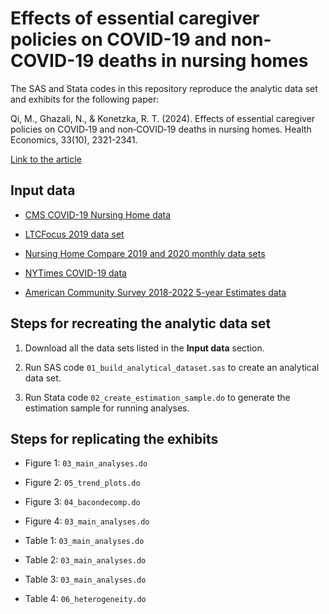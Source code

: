 # Effects of essential caregiver policies on COVID-19 and non-COVID-19 deaths in nursing homes

The SAS and Stata codes in this repository reproduce the analytic data set and exhibits for the following paper:

Qi, M., Ghazali, N., & Konetzka, R. T. (2024). Effects of essential caregiver policies on COVID‐19 and non‐COVID‐19 deaths in nursing homes. Health Economics, 33(10), 2321-2341.

 [Link to the article](https://onlinelibrary.wiley.com/doi/full/10.1002/hec.4873)

## Input data 

* [CMS COVID-19 Nursing Home data](https://data.cms.gov/covid-19/covid-19-nursing-home-data)

* [LTCFocus 2019 data set](https://ltcfocus.org/data)

* [Nursing Home Compare 2019 and 2020 monthly data sets](https://data.cms.gov/provider-data/topics/nursing-homes)

* [NYTimes COVID-19 data](https://github.com/nytimes/covid-19-data)

* [American Community Survey 2018-2022 5-year Estimates data](https://www.socialexplorer.com/explore-tables)
  
## Steps for recreating the analytic data set

1. Download all the data sets listed in the **Input data** section.

2. Run SAS code `01_build_analytical_dataset.sas` to create an analytical data set.
   
3. Run Stata code `02_create_estimation_sample.do` to generate the estimation sample for running analyses. 

## Steps for replicating the exhibits

* Figure 1: `03_main_analyses.do`

* Figure 2: `05_trend_plots.do`

* Figure 3: `04_bacondecomp.do`

* Figure 4: `03_main_analyses.do`
  
* Table 1: `03_main_analyses.do`

* Table 2: `03_main_analyses.do`

* Table 3: `03_main_analyses.do`

* Table 4: `06_heterogeneity.do`
